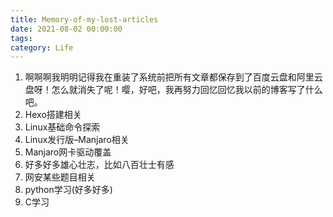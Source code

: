 ```yaml
---
title: Memory-of-my-lost-articles  
date: 2021-08-02 00:00:00  
tags:  
category: Life  
---
```

1. 啊啊啊我明明记得我在重装了系统前把所有文章都保存到了百度云盘和阿里云盘呀！怎么就消失了呢！嘤，好吧，我再努力回忆回忆我以前的博客写了什么吧。
2. Hexo搭建相关
3. Linux基础命令探索
4. Linux发行版–Manjaro相关
5. Manjaro网卡驱动覆盖
6. 好多好多雄心壮志，比如八百壮士有感
7. 网安某些题目相关
8. python学习(好多好多)
9. C学习